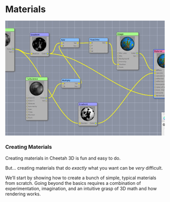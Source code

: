 # Materials

![](pastedGraphic-238.jpg)

### Creating Materials

Creating materials in Cheetah 3D is fun and easy to do. 

But… creating materials that do *exactly* what you want can be *very* difficult.

We’ll start by showing how to create a bunch of simple, typical materials from scratch. Going beyond the basics requires a combination of experimentation, imagination, and an intuitive grasp of 3D math and how rendering works.

